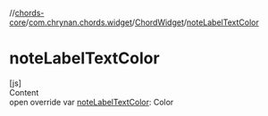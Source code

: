 //[chords-core](../../../index.md)/[com.chrynan.chords.widget](../index.md)/[ChordWidget](index.md)/[noteLabelTextColor](note-label-text-color.md)



# noteLabelTextColor  
[js]  
Content  
open override var [noteLabelTextColor](note-label-text-color.md): Color  



